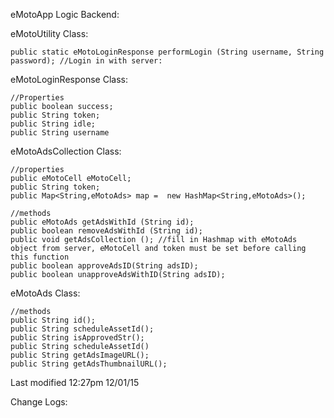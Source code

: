 eMotoApp Logic Backend:

eMotoUtility Class:
    
    public static eMotoLoginResponse performLogin (String username, String password); //Login in with server: 

eMotoLoginResponse Class: 

    //Properties
    public boolean success;
    public String token;
    public String idle;
    public String username

eMotoAdsCollection Class: 

    //properties 
    public eMotoCell eMotoCell;
    public String token;
    public Map<String,eMotoAds> map =  new HashMap<String,eMotoAds>();

    //methods
    public eMotoAds getAdsWithId (String id);
    public boolean removeAdsWithId (String id);
    public void getAdsCollection (); //fill in Hashmap with eMotoAds object from server, eMotoCell and token must be set before calling this function
    public boolean approveAdsID(String adsID);
    public boolean unapproveAdsWithID(String adsID);


eMotoAds Class:
   
    //methods
    public String id();
    public String scheduleAssetId();
    public String isApprovedStr();
    public String scheduleAssetId()
    public String getAdsImageURL();
    public String getAdsThumbnailURL();

Last modified 12:27pm 12/01/15


Change Logs:
